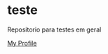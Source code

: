 # teste
Repositorio para testes em geral

[My Profile](https://htmlpreview.github.io/?https://github.com/armandossrecife/teste/blob/main/mybackground.html)
